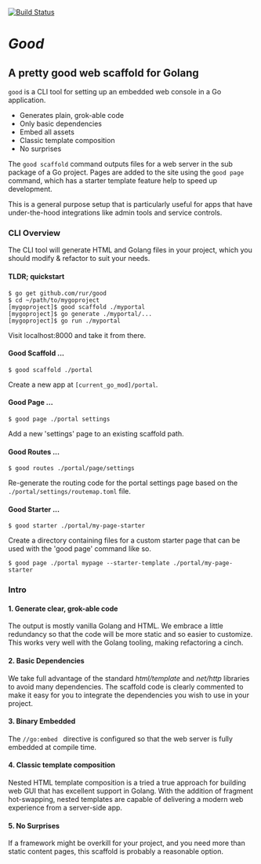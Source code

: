 [![Build Status](https://travis-ci.com/rur/good.svg?token=ghq4t9FLdVA8tqkRUMoY&branch=main)](https://travis-ci.com/rur/good)

# _Good_

## A pretty good web scaffold for Golang

`good` is a CLI tool for setting up an embedded web console in a Go application.

- Generates plain, grok-able code
- Only basic dependencies
- Embed all assets
- Classic template composition
- No surprises

The `good scaffold` command outputs files for a web server in the sub package of a
Go project. Pages are added to the site using the `good page` command, which has a
starter template feature help to speed up development.

This is a general purpose setup that is particularly useful for apps that have
under-the-hood integrations like admin tools and service controls.

### CLI Overview

The CLI tool will generate HTML and Golang files in your project,
which you should modify & refactor to suit your needs.

#### TLDR; quickstart

    $ go get github.com/rur/good
    $ cd ~/path/to/mygoproject
    [mygoproject]$ good scaffold ./myportal
    [mygoproject]$ go generate ./myportal/...
    [mygoproject]$ go run ./myportal

Visit localhost:8000 and take it from there.

#### Good Scaffold ...

    $ good scaffold ./portal

Create a new app at `[current_go_mod]/portal`.

#### Good Page ...

    $ good page ./portal settings

Add a new 'settings' page to an existing scaffold path.

#### Good Routes ...

    $ good routes ./portal/page/settings

Re-generate the routing code for the portal settings page based on the
`./portal/settings/routemap.toml` file.

#### Good Starter ...

    $ good starter ./portal/my-page-starter

Create a directory containing files for a custom starter page that can be used with the
'good page' command like so.

    $ good page ./portal mypage --starter-template ./portal/my-page-starter

### Intro

#### 1. Generate clear, grok-able code

The output is mostly vanilla Golang and HTML. We embrace a little redundancy
so that the code will be more static and so easier to customize.
This works very well with the Golang tooling, making refactoring a cinch.

#### 2. Basic Dependencies

We take full advantage of the standard _html/template_ and _net/http_
libraries to avoid many dependencies. The scaffold code is clearly commented
to make it easy for you to integrate the dependencies you wish to use in
your project.

#### 3. Binary Embedded

The `//go:embed ` directive is configured so that the web server is fully embedded at compile time.

#### 4. Classic template composition

Nested HTML template composition is a tried a true approach for building
web GUI that has excellent support in Golang. With the addition of fragment
hot-swapping, nested templates are capable of delivering a modern web experience
from a server-side app.

#### 5. No Surprises

If a framework might be overkill for your project, and you need more than static
content pages, this scaffold is probably a reasonable option.
